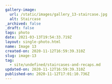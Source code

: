 ```yaml
---
gallery-image:
  url: /static/images/gallery_13-staircase.jpg
  alt: Staircase
_archived: false
_draft: false
tags: photo
date: 2021-03-13T19:54:33.719Z
layout: single-photo.html
name: Image 13
created-on: 2020-11-12T16:59:39.310Z
slug: image-13
tag:
  - site/undefined/staircases-and-recaps.md
updated-on: 2020-11-12T16:59:39.310Z
published-on: 2020-11-12T17:01:10.736Z
---
```

